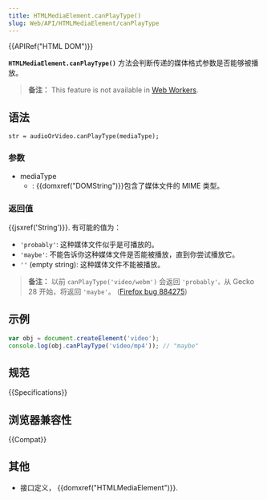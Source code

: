 ```yaml
---
title: HTMLMediaElement.canPlayType()
slug: Web/API/HTMLMediaElement/canPlayType
---
```


{{APIRef("HTML DOM")}}

**`HTMLMediaElement.canPlayType()`** 方法会判断传递的媒体格式参数是否能够被播放。

> **备注：** This feature is not available in [Web Workers](/zh-CN/docs/Web/API/Web_Workers_API).

## 语法

```
str = audioOrVideo.canPlayType(mediaType);
```

### 参数

- mediaType
  - : {{domxref("DOMString")}}包含了媒体文件的 MIME 类型。

### 返回值

{{jsxref('String')}}. 有可能的值为：

- `'probably'`: 这种媒体文件似乎是可播放的。
- `'maybe'`: 不能告诉你这种媒体文件是否能被播放，直到你尝试播放它。
- `''` (empty string): 这种媒体文件不能被播放。

> **备注：** 以前 `canPlayType('video/webm')` 会返回 `'probably'。`从 Gecko 28 开始，将返回 `'maybe'`。 ([Firefox bug 884275](https://bugzil.la/884275))

## 示例

```js
var obj = document.createElement('video');
console.log(obj.canPlayType('video/mp4')); // "maybe"
```

## 规范

{{Specifications}}

## 浏览器兼容性

{{Compat}}

## 其他

- 接口定义， {{domxref("HTMLMediaElement")}}.
